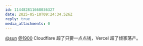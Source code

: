 ```yaml
---
id: 114482811668036327
date: 2025-05-10T09:24:34.526Z
reply: true
media_attachments: 0
---
```


[@sun](https://jiong.us/@sun) [@1900](https://social.1900.live/@1900) Cloudflare 超了只要一点点钱，Vercel 超了倾家荡产。

